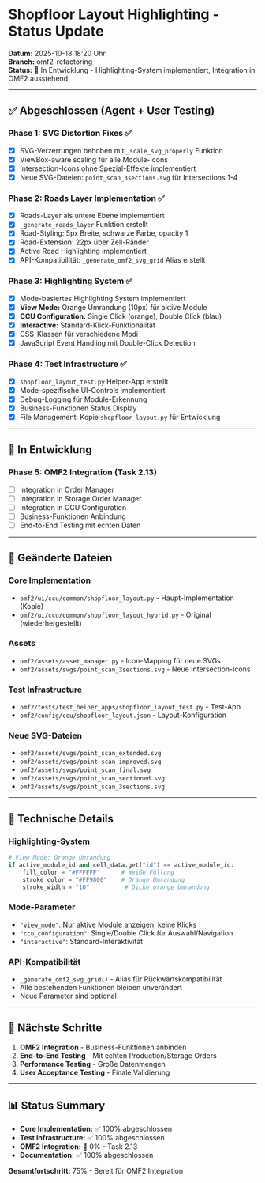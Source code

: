 # Shopfloor Layout Highlighting - Status Update

**Datum:** 2025-10-18 18:20 Uhr  
**Branch:** omf2-refactoring  
**Status:** 🔄 In Entwicklung - Highlighting-System implementiert, Integration in OMF2 ausstehend

---

## ✅ Abgeschlossen (Agent + User Testing)

### Phase 1: SVG Distortion Fixes ✅
- [x] SVG-Verzerrungen behoben mit `_scale_svg_properly` Funktion
- [x] ViewBox-aware scaling für alle Module-Icons
- [x] Intersection-Icons ohne Spezial-Effekte implementiert
- [x] Neue SVG-Dateien: `point_scan_3sections.svg` für Intersections 1-4

### Phase 2: Roads Layer Implementation ✅
- [x] Roads-Layer als untere Ebene implementiert
- [x] `_generate_roads_layer` Funktion erstellt
- [x] Road-Styling: 5px Breite, schwarze Farbe, opacity 1
- [x] Road-Extension: 22px über Zell-Ränder
- [x] Active Road Highlighting implementiert
- [x] API-Kompatibilität: `_generate_omf2_svg_grid` Alias erstellt

### Phase 3: Highlighting System ✅
- [x] Mode-basiertes Highlighting System implementiert
- [x] **View Mode:** Orange Umrandung (10px) für aktive Module
- [x] **CCU Configuration:** Single Click (orange), Double Click (blau)
- [x] **Interactive:** Standard-Klick-Funktionalität
- [x] CSS-Klassen für verschiedene Modi
- [x] JavaScript Event Handling mit Double-Click Detection

### Phase 4: Test Infrastructure ✅
- [x] `shopfloor_layout_test.py` Helper-App erstellt
- [x] Mode-spezifische UI-Controls implementiert
- [x] Debug-Logging für Module-Erkennung
- [x] Business-Funktionen Status Display
- [x] File Management: Kopie `shopfloor_layout.py` für Entwicklung

---

## 🔄 In Entwicklung

### Phase 5: OMF2 Integration (Task 2.13)
- [ ] Integration in Order Manager
- [ ] Integration in Storage Order Manager  
- [ ] Integration in CCU Configuration
- [ ] Business-Funktionen Anbindung
- [ ] End-to-End Testing mit echten Daten

---

## 📁 Geänderte Dateien

### Core Implementation
- `omf2/ui/ccu/common/shopfloor_layout.py` - Haupt-Implementation (Kopie)
- `omf2/ui/ccu/common/shopfloor_layout_hybrid.py` - Original (wiederhergestellt)

### Assets
- `omf2/assets/asset_manager.py` - Icon-Mapping für neue SVGs
- `omf2/assets/svgs/point_scan_3sections.svg` - Neue Intersection-Icons

### Test Infrastructure  
- `omf2/tests/test_helper_apps/shopfloor_layout_test.py` - Test-App
- `omf2/config/ccu/shopfloor_layout.json` - Layout-Konfiguration

### Neue SVG-Dateien
- `omf2/assets/svgs/point_scan_extended.svg`
- `omf2/assets/svgs/point_scan_improved.svg`
- `omf2/assets/svgs/point_scan_final.svg`
- `omf2/assets/svgs/point_scan_sectioned.svg`
- `omf2/assets/svgs/point_scan_3sections.svg`

---

## 🎯 Technische Details

### Highlighting-System
```python
# View Mode: Orange Umrandung
if active_module_id and cell_data.get("id") == active_module_id:
    fill_color = "#FFFFFF"      # Weiße Füllung
    stroke_color = "#FF9800"    # Orange Umrandung
    stroke_width = "10"          # Dicke orange Umrandung
```

### Mode-Parameter
- `"view_mode"`: Nur aktive Module anzeigen, keine Klicks
- `"ccu_configuration"`: Single/Double Click für Auswahl/Navigation
- `"interactive"`: Standard-Interaktivität

### API-Kompatibilität
- `_generate_omf2_svg_grid()` - Alias für Rückwärtskompatibilität
- Alle bestehenden Funktionen bleiben unverändert
- Neue Parameter sind optional

---

## 🚀 Nächste Schritte

1. **OMF2 Integration** - Business-Funktionen anbinden
2. **End-to-End Testing** - Mit echten Production/Storage Orders
3. **Performance Testing** - Große Datenmengen
4. **User Acceptance Testing** - Finale Validierung

---

## 📊 Status Summary

- **Core Implementation:** ✅ 100% abgeschlossen
- **Test Infrastructure:** ✅ 100% abgeschlossen  
- **OMF2 Integration:** 🔄 0% - Task 2.13
- **Documentation:** ✅ 100% abgeschlossen

**Gesamtfortschritt:** 75% - Bereit für OMF2 Integration
